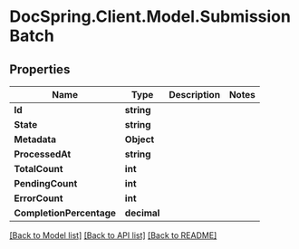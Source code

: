 # DocSpring.Client.Model.SubmissionBatch

## Properties

Name | Type | Description | Notes
------------ | ------------- | ------------- | -------------
**Id** | **string** |  | 
**State** | **string** |  | 
**Metadata** | **Object** |  | 
**ProcessedAt** | **string** |  | 
**TotalCount** | **int** |  | 
**PendingCount** | **int** |  | 
**ErrorCount** | **int** |  | 
**CompletionPercentage** | **decimal** |  | 

[[Back to Model list]](../README.md#documentation-for-models) [[Back to API list]](../README.md#documentation-for-api-endpoints) [[Back to README]](../README.md)

